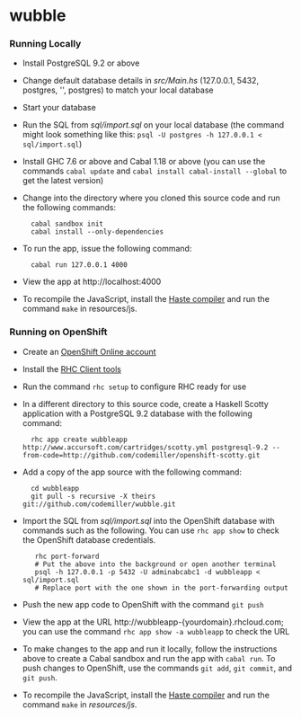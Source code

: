 wubble
================

### Running Locally

* Install PostgreSQL 9.2 or above 

* Change default database details in _src/Main.hs_ (127.0.0.1, 5432, postgres, '', postgres) to match your local database 

* Start your database

* Run the SQL from _sql/import.sql_  on your local database (the command might look something like this: `psql -U postgres -h 127.0.0.1 < sql/import.sql`)

* Install GHC 7.6 or above and Cabal 1.18 or above (you can use the commands `cabal update` and `cabal install cabal-install --global` to get the latest version)

* Change into the directory where you cloned this source code and run the following commands:

        cabal sandbox init
        cabal install --only-dependencies
 
* To run the app, issue the following command:

        cabal run 127.0.0.1 4000

* View the app at http://localhost:4000

* To recompile the JavaScript, install the [Haste compiler](https://github.com/valderman/haste-compiler) and run the command `make` in resources/js.
 
### Running on OpenShift

* Create an [OpenShift Online account](https://www.openshift.com/app/account/new)

* Install the [RHC Client tools](https://www.openshift.com/developers/rhc-client-tools-install)

* Run the command `rhc setup` to configure RHC ready for use

* In a different directory to this source code, create a Haskell Scotty application with a PostgreSQL 9.2 database with the following command:

        rhc app create wubbleapp http://www.accursoft.com/cartridges/scotty.yml postgresql-9.2 --from-code=http://github.com/codemiller/openshift-scotty.git

* Add a copy of the app source with the following command:

        cd wubbleapp
        git pull -s recursive -X theirs git://github.com/codemiller/wubble.git

* Import the SQL from _sql/import.sql_ into the OpenShift database with commands such as the following. You can use `rhc app show` to check the OpenShift database credentials.

         rhc port-forward 
         # Put the above into the background or open another terminal
         psql -h 127.0.0.1 -p 5432 -U adminabcabc1 -d wubbleapp < sql/import.sql 
         # Replace port with the one shown in the port-forwarding output

* Push the new app code to OpenShift with the command `git push`

* View the app at the URL http://wubbleapp-{yourdomain}.rhcloud.com; you can use the command `rhc app show -a wubbleapp` to check the URL

* To make changes to the app and run it locally, follow the instructions above to create a Cabal sandbox and run the app with `cabal run`. To push changes to OpenShift, use the commands `git add`, `git commit`, and `git push`.

* To recompile the JavaScript, install the [Haste compiler](https://github.com/valderman/haste-compiler) and run the command `make` in _resources/js_.

